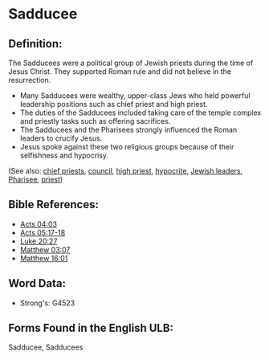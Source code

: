 # Sadducee

## Definition:

The Sadducees were a political group of Jewish priests during the time of Jesus Christ. They supported Roman rule and did not believe in the resurrection.

* Many Sadducees were wealthy, upper-class Jews who held powerful leadership positions such as chief priest and high priest.
* The duties of the Sadducees included taking care of the temple complex and priestly tasks such as offering sacrifices.
* The Sadducees and the Pharisees strongly influenced the Roman leaders to crucify Jesus.
* Jesus spoke against these two religious groups because of their selfishness and hypocrisy.

(See also: [chief priests](../other/chiefpriests.md), [council](../other/council.md), [high priest](../kt/highpriest.md), [hypocrite](../kt/hypocrite.md), [Jewish leaders](../other/jewishleaders.md), [Pharisee](../kt/pharisee.md), [priest](../kt/priest.md))

## Bible References:

* [Acts 04:03](rc://en/tn/help/act/04/03)
* [Acts 05:17-18](rc://en/tn/help/act/05/17)
* [Luke 20:27](rc://en/tn/help/luk/20/27)
* [Matthew 03:07](rc://en/tn/help/mat/03/07)
* [Matthew 16:01](rc://en/tn/help/mat/16/01)

## Word Data:

* Strong's: G4523

## Forms Found in the English ULB:

Sadducee, Sadducees
